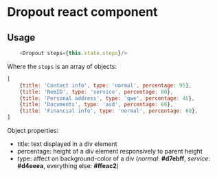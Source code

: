 # Dropout react component
## Usage

```js
    <Dropout steps={this.state.steps}/>
```

Where the `steps` is an array of objects:
```js
[
    {title: 'Contact info', type: 'normal', percentage: 95},
    {title: 'NemID', type: 'service', percentage: 80},
    {title: 'Personal address', type: 'qwe', percentage: 45},
    {title: 'Documents', type: 'asd', percentage: 60},
    {title: 'Financial info', type: 'normal', percentage: 60},
]
```
Object properties:
* title: text displayed in a div element
* percentage: height of a div element responsively to parent height
* type: affect on background-color of a div (*normal*: **#d7ebff**, *service*: **#d4eeea**, everything else: **#ffeac2**)